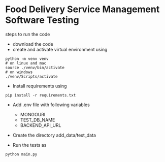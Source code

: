 # Food Delivery Service Management Software Testing

steps to run the code

- download the code
- create and activate virtual environment using

```
python -m venv venv
# on linux and mac
source ./venv/bin/activate
# on windows
./venv/Scripts/activate
```

- Install requirements using

```
pip install -r requirements.txt
```

- Add .env file with following variables
  - MONGOURI
  - TEST_DB_NAME
  - BACKEND_API_URL
- Create the directory add_data/test_data

- Run the tests as

```
python main.py
```
